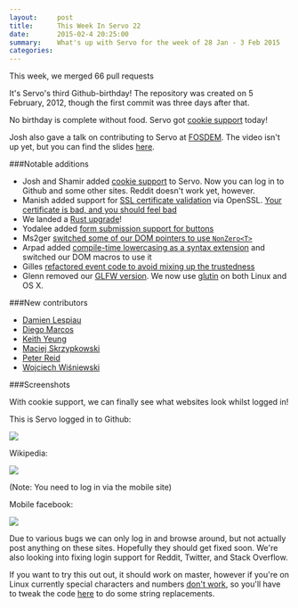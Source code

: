 ```yaml
---
layout:     post
title:      This Week In Servo 22
date:       2015-02-4 20:25:00
summary:    What's up with Servo for the week of 28 Jan - 3 Feb 2015
categories: 
---
```


This week, we merged 66 pull requests

It's Servo's third Github-birthday! The repository was created on 5 February, 2012, though the first commit was three days after that.

No birthday is complete without food. Servo got [cookie support](https://github.com/servo/servo/pull/4519) today!

Josh also gave a talk on contributing to Servo at [FOSDEM](https://fosdem.org/2015/schedule/speaker/josh_matthews/). The video isn't up yet, but you can find the slides [here](http://www.joshmatthews.net/fosdem2015/).

###Notable additions

 - Josh and Shamir added [cookie support](https://github.com/servo/servo/pull/4519) to Servo. Now you can log in to Github and some other sites. Reddit doesn't work yet, however.
 - Manish added support for [SSL certificate validation](https://github.com/servo/servo/pull/4741) via OpenSSL. [Your certificate is bad, and you should feel bad](https://pbs.twimg.com/media/B66rwGfCcAEe9Ki.png:large)
 - We landed a [Rust upgrade](https://github.com/servo/servo/pull/4719)!
 - Yodalee added [form submission support for buttons](https://github.com/servo/servo/pull/4729)
 - Ms2ger [switched some of our DOM pointers to use `NonZero<T>`](https://github.com/servo/servo/pull/4787)
 - Arpad added [compile-time lowercasing as a syntax extension](https://github.com/servo/servo/pull/4815) and switched our DOM macros to use it
 - Gilles [refactored event code to avoid mixing up the trustedness](https://github.com/servo/servo/pull/4706)
 - Glenn removed our [GLFW version](https://github.com/servo/servo/pull/4798). We now use [glutin](https://github.com/tomaka/glutin) on both Linux and OS X.


###New contributors

 - [Damien Lespiau](https://github.com/dlespiau)
 - [Diego Marcos](https://github.com/dmarcos)
 - [Keith Yeung](https://github.com/KiChjang)
 - [Maciej Skrzypkowski](https://github.com/mskrzypkows)
 - [Peter Reid](https://github.com/PeterReid)
 - [Wojciech Wiśniewski](https://github.com/zarazek)


###Screenshots

With cookie support, we can finally see what websites look whilst logged in!

This is Servo logged in to Github:

![](http://i.stack.imgur.com/Bcctv.png)


Wikipedia:

![](http://i.stack.imgur.com/DNmbS.png)

(Note: You need to log in via the mobile site)

Mobile facebook:

![](http://i.stack.imgur.com/BYvkg.png)

Due to various bugs we can only log in and browse around, but not actually post anything on these sites. Hopefully they should get fixed soon. We're also looking into fixing login support for Reddit, Twitter, and Stack Overflow.

If you want to try this out out, it should work on master, however if you're on Linux currently special characters and numbers [don't work](https://github.com/tomaka/glutin/issues/251#issuecomment-72956139), so you'll have to tweak the code [here](http://mxr.mozilla.org/servo/source/components/script/dom/htmlformelement.rs#192) to do some string replacements.
